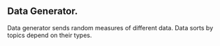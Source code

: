 ##  Data Generator.
Data generator sends random measures of different data. Data sorts by topics depend on their types. 
